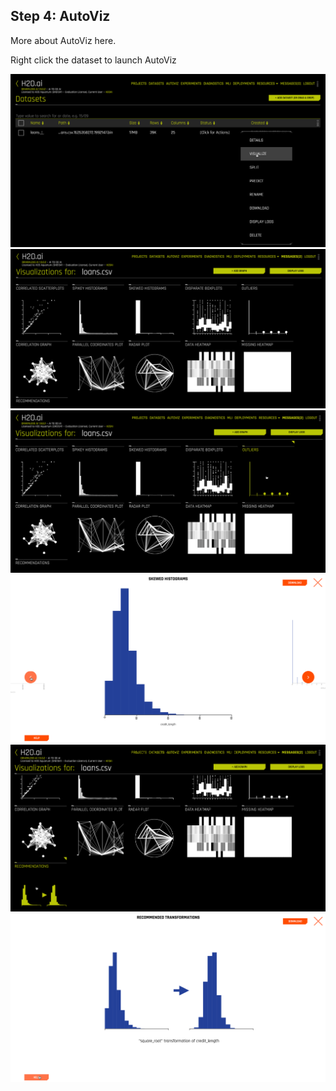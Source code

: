 ## Step 4: AutoViz

More about AutoViz here.

Right click the dataset to launch AutoViz

![](images/04_autoviz_00.png)
![](images/04_autoviz_01.png)
![](images/04_autoviz_02.png)
![](images/04_autoviz_03.png)
![](images/04_autoviz_04.png)
![](images/04_autoviz_05.png)














